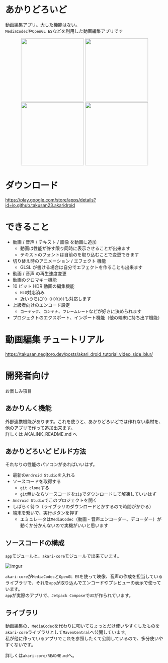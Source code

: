 # あかりどろいど
動画編集アプリ。大した機能はない。  
`MediaCodec`や`OpenGL ES`などを利用した動画編集アプリです

<p align="center">
<img width="200" src="https://imgur.com/HbHsgpE.jpg">
<img width="200" src="https://imgur.com/1LTvNu2.jpg">
<img width="200" src="https://imgur.com/tGLrTW9.jpg">
<img width="200" src="https://imgur.com/5xnemwZ.jpg">
</p>

# ダウンロード
https://play.google.com/store/apps/details?id=io.github.takusan23.akaridroid

# できること

- 動画 / 音声 / テキスト / 画像 を動画に追加
  - 動画は性能が許す限り同時に表示させることが出来ます
  - テキストのフォントは自前のを取り込むことで変更できます
- 切り替え時のアニメーション / エフェクト 機能
  - GLSL が書ける場合は自分でエフェクトを作ることも出来ます
- 動画 / 音声 の再生速度変更
- 動画のクロマキー機能
- 10 ビット HDR 動画の編集機能
  - `HLG`対応済み
  - 近いうちに`PQ (HDR10)`も対応します
- 上級者向けのエンコード設定
  - `コーデック`、`コンテナ`、`フレームレート`などが好きに決められます
- プロジェクトのエクスポート、インポート機能（他の端末に持ち出す機能）

# 動画編集 チュートリアル

https://takusan.negitoro.dev/posts/akari_droid_tutorial_video_side_blur/

# 開発者向け
お楽しみ項目

## あかりんく機能
外部連携機能があります。これを使うと、あかりどろいどでは作れない素材を、他のアプリで作って追加出来ます。  
詳しくは AKALINK_README.md へ

## あかりどろいど ビルド方法
それなりの性能のパソコンがあればいいはず。

- 最新の`Android Studio`を入れる
- ソースコードを取得する
  - `git clone`する
  - `git`無いならソースコードを`zip`でダウンロードして解凍していいはず
- `Android Studio`でこのプロジェクトを開く
- しばらく待つ（ライブラリのダウンロードとかするので時間がかかる）
- 端末を繋いで、実行ボタンを押す
  - エミュレータは`MediaCodec`（動画・音声エンコーダー、デコーダー）が動くか分かんないので実機がいいと思います

## ソースコードの構成
`app`モジュールと、`akari-core`モジュールで出来ています。  

![Imgur](https://i.imgur.com/3hplNnZ.png)

`akari-core`が`MediaCodec`と`OpenGL ES`を使って映像、音声の作成を担当しているライブラリで、それを`app`が取り込んでエンコードやプレビューの表示で使っています。  
`app`が実際のアプリで、`Jetpack Compose`で`UI`が作られています。

## ライブラリ
動画編集の、`MediaCodec`を代わりに叩いてちょっとだけ使いやすくしたものを`akari-core`ライブラリとして`MavenCentral`へ公開しています。  
私が他に作っているアプリでこれを参照したくて公開しているので、多分使いやすくないです。

詳しくは`akari-core/README.md`へ。